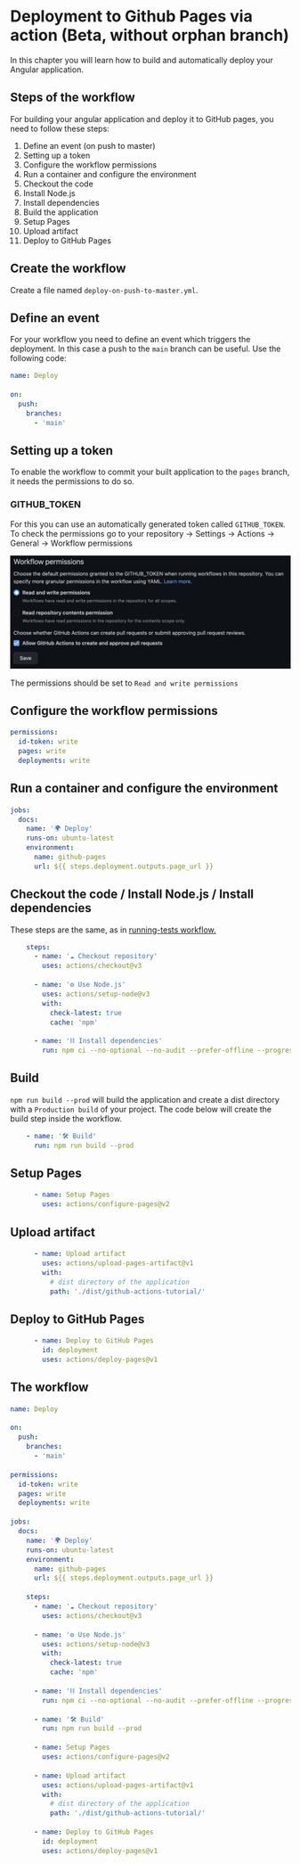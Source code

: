 # Deployment to Github Pages via action (Beta, without orphan branch)
In this chapter you will learn how to build and automatically deploy your Angular application.

## Steps of the workflow
For building your angular application and deploy it to GitHub pages, you need to follow these steps:
1. Define an event (on push to master)
2. Setting up a token
3. Configure the workflow permissions
4. Run a container and configure the environment
5. Checkout the code
6. Install Node.js
7. Install dependencies
8. Build the application
9. Setup Pages
10. Upload artifact
11. Deploy to GitHub Pages

## Create the workflow
Create a file named `deploy-on-push-to-master.yml`.

## Define an event
For your workflow you need to define an event which triggers the deployment.
In this case a push to the `main` branch can be useful. Use the following code:
```yml
name: Deploy

on:
  push:
    branches:
      - 'main'
```
## Setting up a token
To enable the workflow to commit your built application to the `pages` branch, it needs the permissions to do so.

### GITHUB_TOKEN
For this you can use an automatically generated token called `GITHUB_TOKEN`.
To check the permissions go to your repository &rarr; Settings &rarr; Actions &rarr; General &rarr; Workflow permissions  

![](assets/workflow-permissions.png)  

The permissions should be set to `Read and write permissions`

## Configure the workflow permissions

```yml
permissions:
  id-token: write
  pages: write
  deployments: write
```

## Run a container and configure the environment

```yml
jobs:
  docs:
    name: '🌍 Deploy'
    runs-on: ubuntu-latest
    environment:
      name: github-pages
      url: ${{ steps.deployment.outputs.page_url }}
```

## Checkout the code / Install Node.js / Install dependencies
These steps are the same, as in [running-tests workflow.](deployment-to-github-pages.md)

```yml
    steps:
      - name: '☁️ Checkout repository'
        uses: actions/checkout@v3

      - name: '⚙️ Use Node.js'
        uses: actions/setup-node@v3
        with:
          check-latest: true
          cache: 'npm'

      - name: '⛓️ Install dependencies'
        run: npm ci --no-optional --no-audit --prefer-offline --progress=false
```

## Build 
`npm run build --prod` will build the application and create a dist directory with a `Production build` of your project.
The code below will create the build step inside the workflow.

```yml
    - name: '🛠️ Build'
      run: npm run build --prod
```

## Setup Pages

```yml
      - name: Setup Pages
        uses: actions/configure-pages@v2
```

## Upload artifact

```yml
      - name: Upload artifact
        uses: actions/upload-pages-artifact@v1
        with:
          # dist directory of the application
          path: './dist/github-actions-tutorial/'
```

## Deploy to GitHub Pages

```yml
      - name: Deploy to GitHub Pages
        id: deployment
        uses: actions/deploy-pages@v1
```




## The workflow
```yml
name: Deploy

on:
  push:
    branches:
      - 'main'

permissions:
  id-token: write
  pages: write
  deployments: write

jobs:
  docs:
    name: '🌍 Deploy'
    runs-on: ubuntu-latest
    environment:
      name: github-pages
      url: ${{ steps.deployment.outputs.page_url }}

    steps:
      - name: '☁️ Checkout repository'
        uses: actions/checkout@v3

      - name: '⚙️ Use Node.js'
        uses: actions/setup-node@v3
        with:
          check-latest: true
          cache: 'npm'

      - name: '⛓️ Install dependencies'
        run: npm ci --no-optional --no-audit --prefer-offline --progress=false

      - name: '🛠️ Build'
        run: npm run build --prod

      - name: Setup Pages
        uses: actions/configure-pages@v2

      - name: Upload artifact
        uses: actions/upload-pages-artifact@v1
        with:
          # dist directory of the application
          path: './dist/github-actions-tutorial/'

      - name: Deploy to GitHub Pages
        id: deployment
        uses: actions/deploy-pages@v1
```